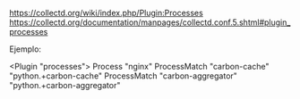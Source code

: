https://collectd.org/wiki/index.php/Plugin:Processes
https://collectd.org/documentation/manpages/collectd.conf.5.shtml#plugin_processes


Ejemplo:

<Plugin "processes">
  Process "nginx"
  ProcessMatch "carbon-cache" "python.+carbon-cache"
  ProcessMatch "carbon-aggregator" "python.+carbon-aggregator"
</Plugin>
